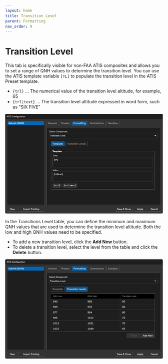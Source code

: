 ```yaml
---
layout: home
title: Transition Level
parent: Formatting
nav_order: 9
---
```


# Transition Level

This tab is specifically visible for non-FAA ATIS composites and allows you to set a range of QNH values to determine the transition level. You can use the ATIS template variable `[TL]` to populate the transition level in the ATIS Preset template.

* `{trl}` ... The numerical value of the transition level altitude, for example, 65
* `{trl|text}` ... The transition level altitude expressed in word form, such as "SIX FIVE"

![Transition Level](/assets/images/Formatting_TransitionLevel.png)

In the Transitions Level table, you can define the minimum and maximum QNH values that are used to determine the transition level altitude. Both the low and high QNH values need to be specified.

* To add a new transition level, click the **Add New** button.
* To delete a transition level, select the level from the table and click the **Delete** button.

![Transition Level](/assets/images/Formatting_TransitionLevel_Levels.png)